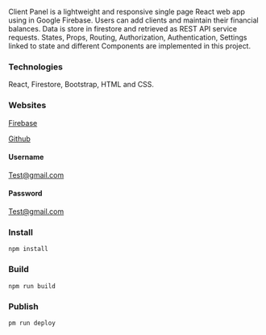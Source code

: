 Client Panel is a lightweight and responsive single page React web app using in Google Firebase.
Users can add clients and maintain their financial balances. Data is store in firestore and retrieved as REST API service requests. States, Props, Routing, Authorization, Authentication, Settings linked to state and different Components are implemented in this project.

### Technologies 
React, Firestore, Bootstrap, HTML and CSS.

### Websites
[Firebase](https://react-client-panel-9832d.web.app/) 

[Github](https://jef234.github.io/Client-Panel/) 

#### Username
Test@gmail.com
#### Password
Test@gmail.com

### Install
```npm install```

### Build
```npm run build```

### Publish
```pm run deploy```
